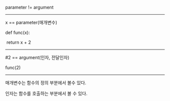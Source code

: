 parameter != argument

----

x == parameter(매개변수) 



def func(x):

​	return x + 2

----

#2 == argument(인자, 전달인자)

func(2)



---

매개변수는 함수의 정의 부분에서 볼수 있다.

인자는 함수를 호출하는 부분에서 볼 수 있다.

